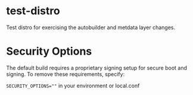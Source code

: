 test-distro
===========

Test distro for exercising the autobuilder and metdata layer changes.

# Security Options

The default build requires a proprietary signing setup for secure boot
and signing.  To remove these requirements, specify:

`SECURITY_OPTIONS=""` in your environment or local.conf

